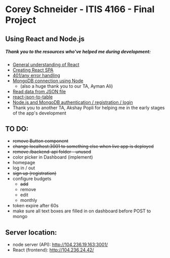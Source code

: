 # Corey Schneider - ITIS 4166 - Final Project

## Using React and Node.js

##### Thank you to the resources who've helped me during development:
- [General understanding of React](https://www.youtube.com/watch?v=fnpmR6Q5lEc&ab_channel=Simplilearn)
- [Creating React SPA](https://www.kirupa.com/react/creating_single_page_app_react_using_react_router.htm)
- [401/any error handling](https://stackoverflow.com/a/47216863)
- [MongoDB connection using Node](https://www.youtube.com/watch?v=Qn0SOL8vK8w&ab_channel=SaturdayDeveloper)
    - (also a huge thank you to our TA, Ayman Ali)
- [Read data from JSON file](https://www.pluralsight.com/guides/fetch-data-from-a-json-file-in-a-react-app)
- [react-json-to-table](https://www.npmjs.com/package/react-json-to-table)
- [Node.js and MongoDB authentication / registration / login](https://jasonwatmore.com/post/2018/06/14/nodejs-mongodb-simple-api-for-authentication-registration-and-user-management)
- Thank you to another TA, Akshay Popli for helping me in the early stages of the app's development

## TO DO:
- ~~remove Button component~~
- ~~change localhost:3001 to something else when live app is deployed~~
- ~~remove /backend-api folder - unused~~
- color picker in Dashboard (implement)
- homepage
- log in / out
- ~~sign up (registration)~~
- configure budgets
    - ~~add~~
    - remove
    - edit
    - monthly
- token expire after 60s
- make sure all text boxes are filled in on dashboard before POST to mongo

## Server location:
- node server (API): http://104.236.19.163:3001/
- React (frontend): http://104.236.24.42/